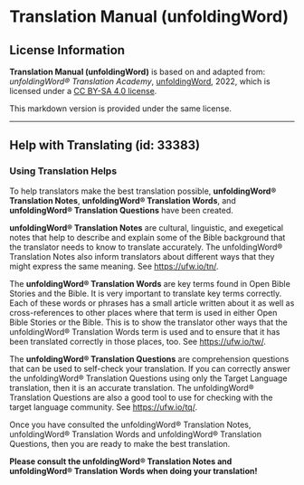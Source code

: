 # Translation Manual (unfoldingWord)

## License Information

**Translation Manual (unfoldingWord)** is based on and adapted from: _unfoldingWord® Translation Academy_, [unfoldingWord](https://unfoldingword.org/utw), 2022, which is licensed under a [CC BY-SA 4.0 license](https://creativecommons.org/licenses/by-sa/4.0/legalcode.en).

This markdown version is provided under the same license.



--------------------------------

## Help with Translating (id: 33383)

### Using Translation Helps

To help translators make the best translation possible, **unfoldingWord® Translation Notes**, **unfoldingWord® Translation Words**, and **unfoldingWord® Translation Questions** have been created.

**unfoldingWord® Translation Notes** are cultural, linguistic, and exegetical notes that help to describe and explain some of the Bible background that the translator needs to know to translate accurately. The unfoldingWord® Translation Notes also inform translators about different ways that they might express the same meaning. See https://ufw.io/tn/.

The **unfoldingWord® Translation Words** are key terms found in Open Bible Stories and the Bible. It is very important to translate key terms correctly. Each of these words or phrases has a small article written about it as well as cross\-references to other places where that term is used in either Open Bible Stories or the Bible. This is to show the translator other ways that the unfoldingWord® Translation Words term is used and to ensure that it has been translated correctly in those places, too. See https://ufw.io/tw/.

The **unfoldingWord® Translation Questions** are comprehension questions that can be used to self\-check your translation. If you can correctly answer the unfoldingWord® Translation Questions using only the Target Language translation, then it is an accurate translation. The unfoldingWord® Translation Questions are also a good tool to use for checking with the target language community. See https://ufw.io/tq/.

Once you have consulted the unfoldingWord® Translation Notes, unfoldingWord® Translation Words and unfoldingWord® Translation Questions, then you are ready to make the best translation.

**Please consult the unfoldingWord® Translation Notes and unfoldingWord® Translation Words when doing your translation!**


